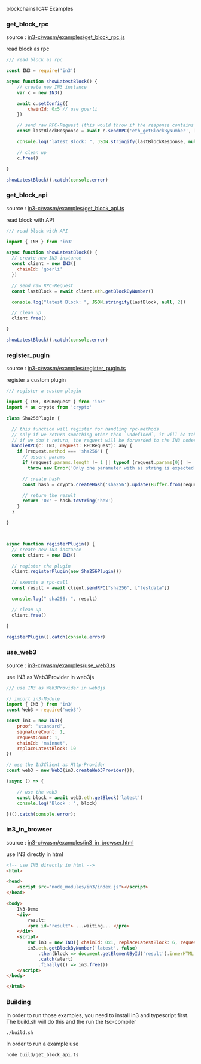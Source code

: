 blockchainsllc## Examples

### get_block_rpc

source : [in3-c/wasm/examples/get_block_rpc.js](https://github.com/blockchainsllc/in3/blob/master/wasm/examples/get_block_rpc.js)

read block as rpc


```js
/// read block as rpc

const IN3 = require('in3')

async function showLatestBlock() {
    // create new IN3 instance
    var c = new IN3()

    await c.setConfig({
        chainId: 0x5 // use goerli
    })

    // send raw RPC-Request (this would throw if the response contains an error)
    const lastBlockResponse = await c.sendRPC('eth_getBlockByNumber', ['latest', false])

    console.log("latest Block: ", JSON.stringify(lastBlockResponse, null, 2))

    // clean up
    c.free()

}

showLatestBlock().catch(console.error)
```

### get_block_api

source : [in3-c/wasm/examples/get_block_api.ts](https://github.com/blockchainsllc/in3/blob/master/wasm/examples/get_block_api.ts)

read block with API


```js
/// read block with API

import { IN3 } from 'in3'

async function showLatestBlock() {
  // create new IN3 instance
  const client = new IN3({
    chainId: 'goerli'
  })

  // send raw RPC-Request
  const lastBlock = await client.eth.getBlockByNumber()

  console.log("latest Block: ", JSON.stringify(lastBlock, null, 2))

  // clean up
  client.free()

}

showLatestBlock().catch(console.error)
```

### register_pugin

source : [in3-c/wasm/examples/register_pugin.ts](https://github.com/blockchainsllc/in3/blob/master/wasm/examples/register_pugin.ts)

register a custom plugin


```js
/// register a custom plugin

import { IN3, RPCRequest } from 'in3'
import * as crypto from 'crypto'

class Sha256Plugin {

  // this function will register for handling rpc-methods
  // only if we return something other then `undefined`, it will be taken as the result of the rpc.
  // if we don't return, the request will be forwarded to the IN3 nodes
  handleRPC(c: IN3, request: RPCRequest): any {
    if (request.method === 'sha256') {
      // assert params
      if (request.params.length != 1 || typeof (request.params[0]) != 'string')
        throw new Error('Only one parameter with as string is expected!')

      // create hash
      const hash = crypto.createHash('sha256').update(Buffer.from(request.params[0], 'utf8')).digest()

      // return the result
      return '0x' + hash.toString('hex')
    }
  }

}



async function registerPlugin() {
  // create new IN3 instance
  const client = new IN3()

  // register the plugin
  client.registerPlugin(new Sha256Plugin())

  // exeucte a rpc-call
  const result = await client.sendRPC("sha256", ["testdata"])

  console.log(" sha256: ", result)

  // clean up
  client.free()

}

registerPlugin().catch(console.error)
```

### use_web3

source : [in3-c/wasm/examples/use_web3.ts](https://github.com/blockchainsllc/in3/blob/master/wasm/examples/use_web3.ts)

use IN3 as Web3Provider in web3js


```js
/// use IN3 as Web3Provider in web3js

// import in3-Module
import { IN3 } from 'in3'
const Web3 = require('web3')

const in3 = new IN3({
    proof: 'standard',
    signatureCount: 1,
    requestCount: 1,
    chainId: 'mainnet',
    replaceLatestBlock: 10
})

// use the In3Client as Http-Provider
const web3 = new Web3(in3.createWeb3Provider());

(async () => {

    // use the web3
    const block = await web3.eth.getBlock('latest')
    console.log("Block : ", block)

})().catch(console.error);
```

### in3_in_browser

source : [in3-c/wasm/examples/in3_in_browser.html](https://github.com/blockchainsllc/in3/blob/master/wasm/examples/in3_in_browser.html)

use IN3 directly in html


```html
<!-- use IN3 directly in html -->
<html>

<head>
    <script src="node_modules/in3/index.js"></script>
</head>

<body>
    IN3-Demo
    <div>
        result:
        <pre id="result"> ...waiting... </pre>
    </div>
    <script>
        var in3 = new IN3({ chainId: 0x1, replaceLatestBlock: 6, requestCount: 3 });
        in3.eth.getBlockByNumber('latest', false)
            .then(block => document.getElementById('result').innerHTML = JSON.stringify(block, null, 2))
            .catch(alert)
            .finally(() => in3.free())
    </script>
</body>

</html>
```


### Building

In order to run those examples, you need to install in3 and typescript first.
The build.sh will do this and the run the tsc-compiler

```sh
./build.sh
```

In order to run a example use

```
node build/get_block_api.ts
```
